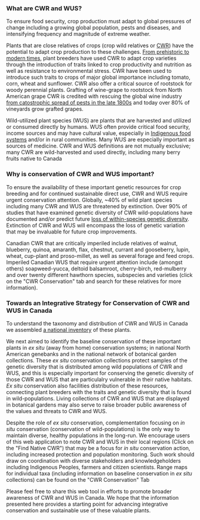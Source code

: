 ### What are CWR and WUS?
To ensure food security, crop production must adapt to global pressures of change including a growing global population, pests and diseases, and intensifying frequency and magnitude of extreme weather.

Plants that are close relatives of crops (crop wild relatives or [CWR](https://www.cwrdiversity.org/about/what-are-crop-wild-relatives/)) have the potential to adapt crop production to these challenges. [From prehistoric to modern times](https://www.fs.fed.us/wildflowers/ethnobotany/wildrelatives.shtml), plant breeders have used CWR to adapt crop varieties through the introduction of traits linked to crop productivity and nutrition as well as resistance to environmental stress. CWR have been used to introduce such traits to crops of major global importance including tomato, corn, wheat and sunflower. CWR also offer a critical source of rootstock for woody perennial plants. Grafting of wine-grape to rootstock from North American grape CWR is credited with rescuing the global wine industry [from catostrophic spread of pests in the late 1800s](https://discoverandshare.org/2021/08/31/grafting-the-grape-american-grapevine-rootstock-in-missouri-and-the-world/) and today over 80% of vineyards grow grafted grapes.

Wild-utilized plant species (WUS) are plants that are harvested and utilized or consumed directly by humans. WUS often provide critical food security, income sources and may have cultural value, especially in [Indigenous food systems](https://www.taylorfrancis.com/books/mono/10.4324/9781003054689/traditional-plant-foods-canadian-indigenous-peoples-harriet-kuhnlein-nancy-turner) and/or in rural communities. Many WUS are especially important as sources of medicine. CWR and WUS definitions are not mutually exclusive; many CWR are wild-harvested and used directly, including many berry fruits native to Canada

### Why is conservation of CWR and WUS important?
To ensure the availability of these important genetic resources for crop breeding and for continued sustainable direct use, CWR and WUS require urgent conservation attention. Globally, ~40% of wild plant species including many CWR and WUS are threatened by extinction. Over 90% of studies that have examined genetic diversity of CWR wild-populations have documented and/or predict future [loss of within-species genetic diversity](https://nph.onlinelibrary.wiley.com/doi/10.1111/nph.17733). Extinction of CWR and WUS will encompass the loss of genetic variation that may be invaluable for future crop improvements.

Canadian CWR that are critically imperiled include relatives of walnut, blueberry, quinoa, amaranth, flax, chestnut, currant and gooseberry, lupin, wheat, cup-plant and proso-millet, as well as several forage and feed crops. Imperiled Canadian WUS that require urgent attention include (amongst others) soapweed-yucca, deltoid balsamroot, cherry-birch, red-mulberry and over twenty different hawthorn species, subspecies and varieties (click on the "CWR Conservation" tab and search for these relatives for more information).

### Towards an Integrative Strategy for Conservation of CWR and WUS in Canada
To understand the taxonomy and distribution of CWR and WUS in Canada we assembled [a national inventory]() of these plants. 

We next aimed to identify the baseline conservation of these important plants in <i> ex situ </i> (away from home) conservation systems; in national North American genebanks and in the national network of botanical garden collections. These <i> ex situ </i> conservation collections protect samples of the genetic diversity that is distributed among wild populations of CWR and WUS, and this is especially important for conserving the genetic diversity of those CWR and WUS that are particulalry vulnerable in their native habitats. <i> Ex situ </i> conservation also facilities distribution of these resources, connecting plant breeders with the traits and genetic diversity that is found in wild-populations. Living collections of CWR and WUS that are displayed in botanical gardens may also serve to raise broader public awareness of the values and threats to CWR and WUS.

Despite the role of <i> ex situ </i> conservation, complementation focusing on <i> in situ </i> conservation (conservation of wild-populations) is the only way to maintain diverse, healthy populations in the long-run. We encourage users of this web application to note CWR and WUS in their local regions (Click on the "Find Native CWR") that may be a focus for <i> in situ </i> conservation action, including increased protection and population monitoring. Such work should draw on coordination with diverse stakeholders and knowledgeholders including Indigenous Peoples, farmers and citizen scientists. Range maps for individual taxa (including information on baseline conservation in <i> ex situ </i> collections) can be found on the "CWR Conservation" Tab

Please feel free to share this web tool in efforts to promote broader awareness of CWR and WUS in Canada. We hope that the information presented here provides a starting point for advancing integrative conservation and sustainable use of these valuable plants.



